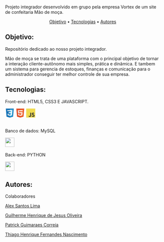 <img src="image/logo.png" alt="" width="250">
<p>Projeto integrador desenvolvido em grupo pela empresa Vortex de um site de confeitaria Mão de moça.</p>
<p align="center">
 <a href="#objetivo">Objetivo</a> • 
 <a href="#tecnologias">Tecnologias</a> • 
<a href="#autores">Autores</a> 
</p>
<h2 id="objetivo">Objetivo:</h2>
<p>
Repositório dedicado ao nosso projeto integrador.</p>
Mão de moça se trata de uma plataforma com o principal objetivo de tornar a interação cliente-autônomo mais simples, prática e dinâmica. E tambem um sistema para gerencia de estoques, finanças e comunicação para o administrador conseguir ter melhor controle de sua empresa.<br>
<p>
</p>
<h2 id="tecnologias">Tecnologias:</h2>
<p>
Front-end: HTML5, CSS3 E JAVASCRIPT.
</p>
<img alt="CSS" src="https://github.com/devicons/devicon/raw/master/icons/css3/css3-original.svg" width="30" height="30"  /> <img alt="HTML" src="https://github.com/devicons/devicon/raw/master/icons/html5/html5-original.svg" width="30" height="30" />
<img alt="JS" src="https://github.com/devicons/devicon/raw/master/icons/javascript/javascript-original.svg"  width="30" height="30"/>
<br>
<br>
<p>Banco de dados: MySQL
</p>
<img src="https://cdn.jsdelivr.net/gh/devicons/devicon/icons/mysql/mysql-original.svg" width="30" height="30" />
<p>Back-end: PYTHON
</p>
<img src="https://cdn.jsdelivr.net/gh/devicons/devicon/icons/python/python-original.svg"
 width="30" height="30"  />
<h2 id="autores">Autores:</h2>

<p>Colaboradores</p>
<a href="https://github.com/AlexsLima17"><p>Alex Santos Lima</p></a>
<a href="https://github.com/guiH0l1"><p>Guilherme Henrique de Jesus Oliveira</p></a>
<a href="https://github.com/PatrickHeiisen"><p>Patrick Guimaraes Correia</p></a>
<a href="https://github.com/Thiago1347"><p>Thiago Henrique Fernandes Nascimento</p></a>
<div align="center">

</div>


